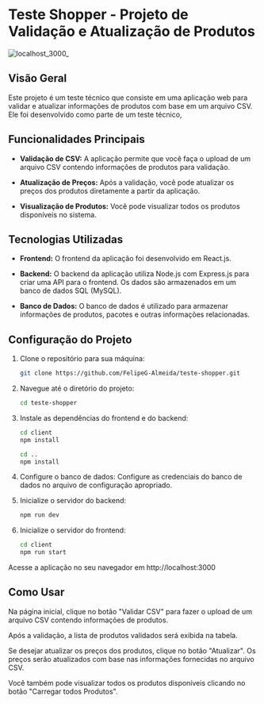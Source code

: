 # Teste Shopper - Projeto de Validação e Atualização de Produtos

![localhost_3000_](https://github.com/FelipeG-Almeida/teste-shopper/assets/73674044/82245ad9-fd34-421e-acfa-82e6553df24a)

## Visão Geral

Este projeto é um teste técnico que consiste em uma aplicação web para validar e atualizar informações de produtos com base em um arquivo CSV. Ele foi desenvolvido como parte de um teste técnico,

## Funcionalidades Principais

- **Validação de CSV:** A aplicação permite que você faça o upload de um arquivo CSV contendo informações de produtos para validação.

- **Atualização de Preços:** Após a validação, você pode atualizar os preços dos produtos diretamente a partir da aplicação.

- **Visualização de Produtos:** Você pode visualizar todos os produtos disponíveis no sistema.

## Tecnologias Utilizadas

- **Frontend:** O frontend da aplicação foi desenvolvido em React.js.

- **Backend:** O backend da aplicação utiliza Node.js com Express.js para criar uma API para o frontend. Os dados são armazenados em um banco de dados SQL (MySQL).

- **Banco de Dados:** O banco de dados é utilizado para armazenar informações de produtos, pacotes e outras informações relacionadas.

## Configuração do Projeto

1. Clone o repositório para sua máquina:

   ```bash
   git clone https://github.com/FelipeG-Almeida/teste-shopper.git

2. Navegue até o diretório do projeto:

   ```bash
   cd teste-shopper

3. Instale as dependências do frontend e do backend:

   ```bash
   cd client
   npm install
   
   cd ..
   npm install

4. Configure o banco de dados: Configure as credenciais do banco de dados no arquivo de configuração apropriado.

5. Inicialize o servidor do backend:

   ```bash
   npm run dev

6. Inicialize o servidor do frontend:

   ```bash
   cd client
   npm run start

Acesse a aplicação no seu navegador em http://localhost:3000

## Como Usar

Na página inicial, clique no botão "Validar CSV" para fazer o upload de um arquivo CSV contendo informações de produtos.

Após a validação, a lista de produtos validados será exibida na tabela.

Se desejar atualizar os preços dos produtos, clique no botão "Atualizar". Os preços serão atualizados com base nas informações fornecidas no arquivo CSV.

Você também pode visualizar todos os produtos disponíveis clicando no botão "Carregar todos Produtos".
